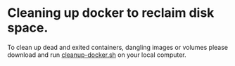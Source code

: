 Cleaning up docker to reclaim disk space.
===========================

To clean up dead and exited containers, dangling images or volumes please download and run [cleanup-docker.sh](https://github.com/team-avesta/wiki/blob/master/engineering/devops/git/) on your local computer.